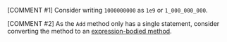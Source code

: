 [COMMENT #1]
Consider writing `1000000000` as `1e9` or `1_000_000_000`.

[COMMENT #2]
As the `Add` method only has a single statement, consider converting the method to an [expression-bodied method](https://docs.microsoft.com/en-us/dotnet/csharp/programming-guide/statements-expressions-operators/expression-bodied-members#methods).
